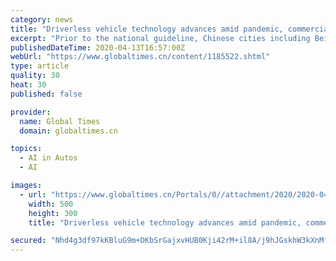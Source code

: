 ```yaml
---
category: news
title: "Driverless vehicle technology advances amid pandemic, commercialization pace accelerated"
excerpt: "Prior to the national guideline, Chinese cities including Beijing and Shanghai have announced local guidelines for self-driving tests, while Baidu already has approval to test self-driving vehicles on city streets. A McKinsey report from last year suggested autonomous vehicles could, at some point, take over most of the automotive market in China."
publishedDateTime: 2020-04-13T16:57:00Z
webUrl: "https://www.globaltimes.cn/content/1185522.shtml"
type: article
quality: 30
heat: 30
published: false

provider:
  name: Global Times
  domain: globaltimes.cn

topics:
  - AI in Autos
  - AI

images:
  - url: "https://www.globaltimes.cn/Portals/0//attachment/2020/2020-04-14/53ef8931-f304-451b-bdd7-cd82e32c20f0.jpeg"
    width: 500
    height: 300
    title: "Driverless vehicle technology advances amid pandemic, commercialization pace accelerated"

secured: "Nhd4g3df97kKBluG9m+DKbSrGajxvHUB0Kji42rM+il8A/j9hJGskhW3kXnMfEgUzmnQxbkwqBt1Xd/xNhvt873jiL5yOg0Kn9wgHQO1qXJuavAZgamI4H0vM5JxZ2n73Tv1N97Yw/+1BagqcYd+l1tiqIhAMpLurnQClU/92QS+ADAAGHmCWgnsb9BJHOTiJU080fveDMe0Y46tuvVeTC/zwFGPlq9uCuH3LaeOvuIZnekt2JxvVcfXEb4kvvBDg7oWshrY5s02baq2bcCpRgQgxo5OmZkI72S3Sen3biXzownqEhfw+LOvd+dLUbHM4KFum2jM8IQlzBugMLa/6KB9ffe9JIi1dztm9eDCTinFSGKoh37At6uMl3otdytiymgHxsJQI72zTz0O+1h4fGHLlx4RtadF7OT/+fIpeC4Eo4Iavs5RAN51PK3VSI2bCLJYdzyP4lD/eD8Y0XCKPb63Br6ND+m/cwsVF66rMaY=;dhEGttctBfrSmCAdE2guLg=="
---
```


